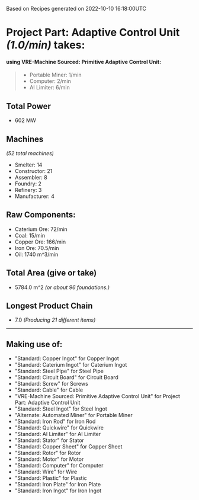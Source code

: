 Based on Recipes generated on 2022-10-10 16:18:00UTC
# Project Part: Adaptive Control Unit *(1.0/min)* takes:
#### using VRE-Machine Sourced: Primitive Adaptive Control Unit:
> *  Portable Miner: 1/min
> *  Computer: 2/min
> *  AI Limiter: 6/min


## Total Power
*  602 MW

## Machines
*(52 total machines)*
* Smelter: 14
* Constructor: 21
* Assembler: 8
* Foundry: 2
* Refinery: 3
* Manufacturer: 4

## Raw Components:
* Caterium Ore: 72/min
* Coal: 15/min
* Copper Ore: 166/min
* Iron Ore: 70.5/min
* Oil: 1740 m^3/min

## Total Area (give or take)
*  5784.0 m^2
*(or about 96 foundations.)*

## Longest Product Chain
*  7.0
*(Producing 21 different items)*

------

## Making use of:
* "Standard: Copper Ingot" for Copper Ingot
* "Standard: Caterium Ingot" for Caterium Ingot
* "Standard: Steel Pipe" for Steel Pipe
* "Standard: Circuit Board" for Circuit Board
* "Standard: Screw" for Screws
* "Standard: Cable" for Cable
* "VRE-Machine Sourced: Primitive Adaptive Control Unit" for Project Part: Adaptive Control Unit
* "Standard: Steel Ingot" for Steel Ingot
* "Alternate: Automated Miner" for Portable Miner
* "Standard: Iron Rod" for Iron Rod
* "Standard: Quickwire" for Quickwire
* "Standard: AI Limiter" for AI Limiter
* "Standard: Stator" for Stator
* "Standard: Copper Sheet" for Copper Sheet
* "Standard: Rotor" for Rotor
* "Standard: Motor" for Motor
* "Standard: Computer" for Computer
* "Standard: Wire" for Wire
* "Standard: Plastic" for Plastic
* "Standard: Iron Plate" for Iron Plate
* "Standard: Iron Ingot" for Iron Ingot